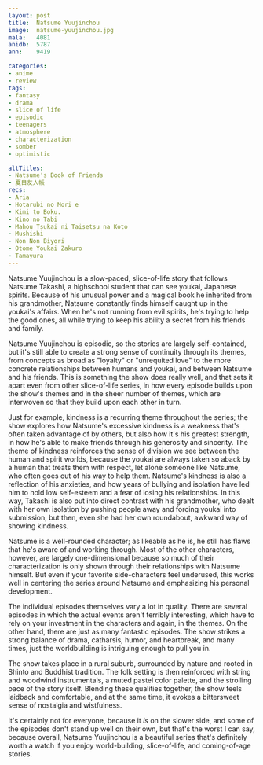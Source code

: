 ```yaml
---
layout: post
title:  Natsume Yuujinchou
image:  natsume-yuujinchou.jpg
mala:   4081
anidb:  5787
ann:    9419

categories:
- anime
- review
tags:
- fantasy
- drama
- slice of life
- episodic
- teenagers
- atmosphere
- characterization
- somber
- optimistic

altTitles:
- Natsume's Book of Friends
- 夏目友人帳
recs:
- Aria
- Hotarubi no Mori e
- Kimi to Boku.
- Kino no Tabi
- Mahou Tsukai ni Taisetsu na Koto
- Mushishi
- Non Non Biyori
- Otome Youkai Zakuro
- Tamayura
---
```


Natsume Yuujinchou is a slow-paced, slice-of-life story that follows Natsume Takashi, a highschool student that can see youkai, Japanese spirits.
Because of his unusual power and a magical book he inherited from his grandmother, Natsume constantly finds himself caught up in the youkai's affairs.
When he's not running from evil spirits, he's trying to help the good ones, all while trying to keep his ability a secret from his friends and family.

Natsume Yuujinchou is episodic, so the stories are largely self-contained, but it's still able to create a strong sense of continuity through its themes, from concepts as broad as "loyalty" or "unrequited love" to the more concrete relationships between humans and youkai, and between Natsume and his friends.
This is something the show does really well, and that sets it apart even from other slice-of-life series, in how every episode builds upon the show's themes and in the sheer number of themes, which are interwoven so that they build upon each other in turn.

Just for example, kindness is a recurring theme throughout the series; the show explores how Natsume's excessive kindness is a weakness that's often taken advantage of by others, but also how it's his greatest strength, in how he's able to make friends through his generosity and sincerity.
The theme of kindness reinforces the sense of division we see between the human and spirit worlds, because the youkai are always taken so aback by a human that treats them with respect, let alone someone like Natsume, who often goes out of his way to help them.
Natsume's kindness is also a reflection of his anxieties, and how years of bullying and isolation have led him to hold low self-esteem and a fear of losing his relationships.
In this way, Takashi is also put into direct contrast with his grandmother, who dealt with her own isolation by pushing people away and forcing youkai into submission, but then, even she had her own roundabout, awkward way of showing kindness.

Natsume is a well-rounded character; as likeable as he is, he still has flaws that he's aware of and working through.
Most of the other characters, however, are largely one-dimensional because so much of their characterization is only shown through their relationships with Natsume himself.
But even if your favorite side-characters feel underused, this works well in centering the series around Natsume and emphasizing his personal development.

The individual episodes themselves vary a lot in quality.
There are several episodes in which the actual events aren't terribly interesting, which have to rely on your investment in the characters and again, in the themes.
On the other hand, there are just as many fantastic episodes.
The show strikes a strong balance of drama, catharsis, humor, and heartbreak, and many times, just the worldbuilding is intriguing enough to pull you in.

The show takes place in a rural suburb, surrounded by nature and rooted in Shinto and Buddhist tradition.
The folk setting is then reinforced with string and woodwind instrumentals, a muted pastel color palette, and the strolling pace of the story itself.
Blending these qualities together, the show feels laidback and comfortable, and at the same time, it evokes a bittersweet sense of nostalgia and wistfulness.

It's certainly not for everyone, because it *is* on the slower side, and some of the episodes don't stand up well on their own, but that's the worst I can say, because overall, Natsume Yuujinchou is a beautiful series that's definitely worth a watch if you enjoy world-building, slice-of-life, and coming-of-age stories.